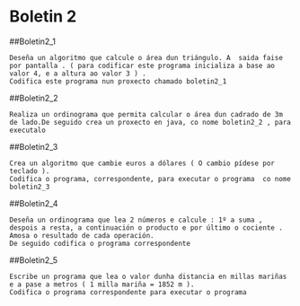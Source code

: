 # Boletin 2

##Boletin2_1

    Deseña un algoritmo que calcule o área dun triángulo. A  saida faise  por pantalla . ( para codificar este programa inicializa a base ao valor 4, e a altura ao valor 3 ) .
    Codifica este programa nun proxecto chamado boletin2_1

##Boletin2_2

    Realiza un ordinograma que permita calcular o área dun cadrado de 3m de lado.De seguido crea un proxecto en java, co nome boletin2_2 , para executalo

##Boletin2_3

    Crea un algoritmo que cambie euros a dólares ( O cambio pídese por teclado ).
    Codifica o programa, correspondente, para executar o programa  co nome boletin2_3

##Boletin2_4

    Deseña un ordinograma que lea 2 números e calcule : 1º a suma , despois a resta, a continuación o producto e por último o cociente . Amosa o resultado de cada operación.
    De seguido codifica o programa correspondente

##Boletin2_5

    Escribe un programa que lea o valor dunha distancia en millas mariñas e a pase a metros ( 1 milla mariña = 1852 m ).
    Codifica o programa correspondente para executar o programa
